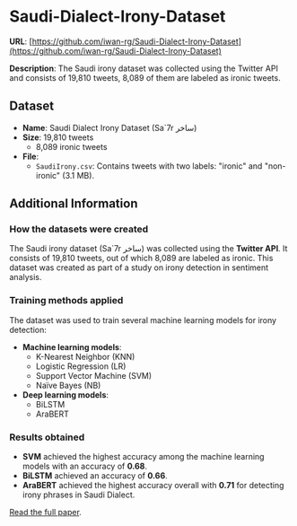 # Saudi-Dialect-Irony-Dataset
**URL**: [https://github.com/iwan-rg/Saudi-Dialect-Irony-Dataset](https://github.com/iwan-rg/Saudi-Dialect-Irony-Dataset)

**Description**: The Saudi irony dataset was collected using the Twitter API and consists of 19,810 tweets, 8,089 of them are labeled as ironic tweets.

## Dataset
- **Name**: Saudi Dialect Irony Dataset (Sa`7r ساخر)
- **Size**: 19,810 tweets
  - 8,089 ironic tweets
- **File**:
  - `SaudiIrony.csv`: Contains tweets with two labels: "ironic" and "non-ironic" (3.1 MB).

## Additional Information

### How the datasets were created
The Saudi irony dataset (Sa`7r ساخر) was collected using the **Twitter API**. It consists of 19,810 tweets, out of which 8,089 are labeled as ironic. This dataset was created as part of a study on irony detection in sentiment analysis.

### Training methods applied
The dataset was used to train several machine learning models for irony detection:
- **Machine learning models**:
  - K-Nearest Neighbor (KNN)
  - Logistic Regression (LR)
  - Support Vector Machine (SVM)
  - Naïve Bayes (NB)
- **Deep learning models**:
  - BiLSTM
  - AraBERT

### Results obtained
- **SVM** achieved the highest accuracy among the machine learning models with an accuracy of **0.68**.
- **BiLSTM** achieved an accuracy of **0.66**.
- **AraBERT** achieved the highest accuracy overall with **0.71** for detecting irony phrases in Saudi Dialect.

[Read the full paper](https://aclanthology.org/2022.osact-1.7.pdf).